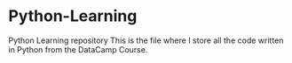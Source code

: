 # Python-Learning
Python Learning repository
This is the file where I store all the code written in Python from the DataCamp Course. 
